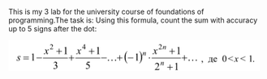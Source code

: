 This is my 3 lab for the university course of foundations of programming.The task is:
Using this formula, count the sum with accuracy up to 5 signs after the dot:

![](task.PNG)
